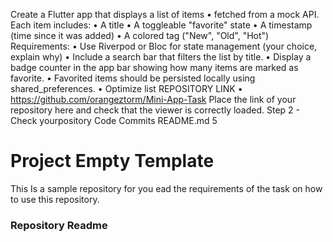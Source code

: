 Create a Flutter app that displays a list of items
• fetched from a mock API. Each item includes:
• A title
• A toggleable "favorite" state
• A timestamp (time since it was added)
• A colored tag ("New", "Old", "Hot")
Requirements:
• Use Riverpod or Bloc for state management (your choice, explain why)
• Include a search bar that filters the list by title.
• Display a badge counter in the app bar showing how many items are marked as favorite.
• Favorited items should be persisted locally using shared_preferences.
• Optimize list
REPOSITORY LINK •
https://github.com/orangeztorm/Mini-App-Task
Place the link of your repository here and check that the viewer is correctly loaded.
Step 2 - Check yourpository
Code
Commits
README.md
5

# Project Empty Template

This Is a sample repository for you ead the requirements of the task on how to use this repository.

### Repository Readme
